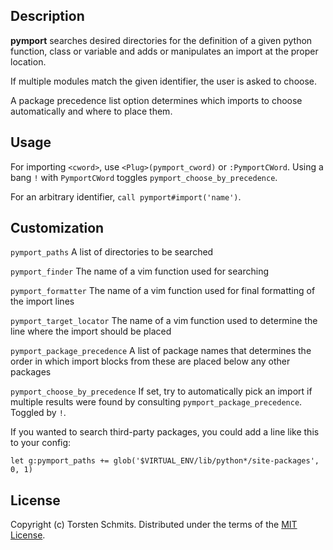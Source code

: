 ## Description

**pymport** searches desired directories for the definition of a given python
function, class or variable and adds or manipulates an import at the proper
location.

If multiple modules match the given identifier, the user is asked to choose.

A package precedence list option determines which imports to choose
automatically and where to place them.

## Usage

For importing `<cword>`, use `<Plug>(pymport_cword)` or `:PymportCWord`.
Using a bang `!` with `PymportCWord` toggles `pymport_choose_by_precedence`.

For an arbitrary identifier, `call pymport#import('name')`.

## Customization

`pymport_paths` A list of directories to be searched

`pymport_finder` The name of a vim function used for searching

`pymport_formatter` The name of a vim function used for final formatting of the
import lines

`pymport_target_locator` The name of a vim function used to determine the line
where the import should be placed

`pymport_package_precedence` A list of package names that determines the order
in which import blocks from these are placed below any other packages

`pymport_choose_by_precedence` If set, try to automatically pick an import if
multiple results were found by consulting `pymport_package_precedence`.
Toggled by `!`.

If you wanted to search third-party packages, you could add a line like this to
your config:

`let g:pymport_paths += glob('$VIRTUAL_ENV/lib/python*/site-packages', 0, 1)`

## License

Copyright (c) Torsten Schmits. Distributed under the terms of the
[MIT License][1].

[1]: http://opensource.org/licenses/MIT 'mit license'
